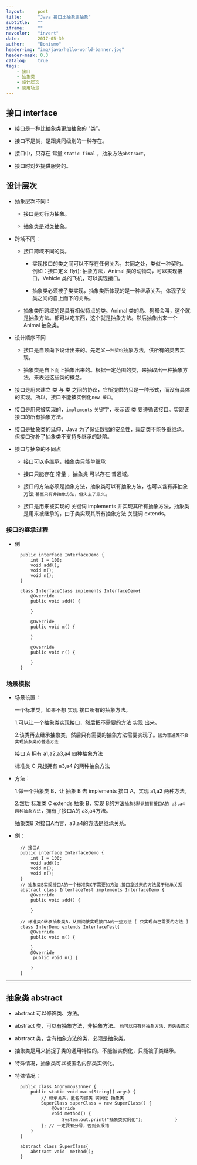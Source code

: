```yaml
---
layout:     post
title:      "Java 接口比抽象更抽象"
subtitle:   ""
iframe:     ""
navcolor:   "invert"
date:       2017-05-30
author:     "Bonismo"
header-img: "img/java/hello-world-banner.jpg"
header-mask: 0.3
catalog:    true
tags:
    - 接口
    - 抽象类
    - 设计层次
    - 使用场景
---
```


## 接口 interface

- 接口是一种比抽象类更加抽象的 "类”。

- 接口不是类，是跟类同级别的一种存在。

- 接口中，只存在 常量 `static final` ，抽象方法`abstract`。

- 接口时对外提供服务的。

## 设计层次

- 抽象层次不同：

    - 接口是对行为抽象。

    - 抽象类是对类抽象。

- 跨域不同：

    - 接口跨域不同的类。

        - 实现接口的类之间可以不存在任何关系，共同之处，类似一种契约。例如：接口定义 fly(); 抽象方法，Animal 类的动物鸟，可以实现接口。Vehicle 类的飞机，可以实现接口。


        - 抽象类必须被子类实现，抽象类所体现的是一种继承关系，体现子父类之间的自上而下的关系。

    - 抽象类所跨域的是具有相似特点的类。Animal 类的鸟、狗都会叫，这个就是抽象方法。都可以吃东西，这个就是抽象方法。然后抽象出来一个 Animal 抽象类。

- 设计顺序不同

    - 接口是自顶向下设计出来的。先定义`一种契约`抽象方法，供所有的类去实现。

    - 抽象类是自下而上抽象出来的。根据一定范围的类，来抽取出一种抽象方法，来表述这些类的概念。

- 接口是用来建立 类 与 类 之间的协议，它所提供的只是一种形式，而没有具体的实现。所以，接口不能被实例化`new 接口`。

- 接口是用来被实现的，`implements` 关键字，表示该 类 要遵循该接口。实现该接口的所有抽象方法。

- 接口是抽象类的延伸，Java 为了保证数据的安全性，规定类不能多重继承。但接口弥补了抽象类不支持多继承的缺陷。

- 接口与抽象的不同点

    - 接口可以多继承，抽象类只能单继承

    - 接口只能存在 常量 ，抽象类 可以存在 普通域。

    - 接口的方法必须是抽象方法，抽象类可以有抽象方法，也可以含有非抽象方法 `甚至只有非抽象方法，但失去了意义`。

    - 接口是用来被实现的 关键词 implements 并实现其所有抽象方法，抽象类是用来被继承的，由子类实现其所有抽象方法 关键词 extends。


### 接口的继承过程

- 例

        public interface InterfaceDemo {
            int I = 100;
            void add();
            void m();
            void n();
        }

        class InterfaceClass implements InterfaceDemo{
            @Override
            public void add() {

            }

            @Override
            public void m() {

            }

            @Override
            public void n() {

            }
        }

### 场景模拟

- 场景设置：

    一个标准类，如果不想 实现 接口所有的抽象方法。

    1.可以让一个抽象类实现接口，然后把不需要的方法 实现 出来。

    2.该类再去继承抽象类，然后只有需要的抽象方法需要实现了。`因为普通类不会实现抽象类的普通方法`

    接口 A 拥有 a1,a2,a3,a4  四种抽象方法

    标准类 C 只想拥有 a3,a4 的两种抽象方法

- 方法：

    1.做一个抽象类 B，让 抽象 B 去 implements 接口 A，实现 a1,a2 两种方法。

    2.然后 标准类 C extends 抽象 B，实现 B的方法`抽象B默认拥有接口A的 a3,a4 两种抽象方法`，拥有了接口A的 a3,a4方法。

    抽象类B 对接口A而言，a3,a4的方法是继承关系。

- 例：

        // 接口A
        public interface InterfaceDemo {
            int I = 100;
            void add();
            void m();
            void n();
        }
        // 抽象类B实现接口A的一个标准类C不需要的方法,接口拿过来的方法属于继承关系
        abstract class InterfaceTest implements InterfaceDemo {
            @Override
            public void add() {

            }

        // 标准类C继承抽象类B，从而间接实现接口A的一些方法 [ 只实现自己需要的方法 ]
        class InterDemo extends InterfaceTest{
            @Override
            public void m() {

            }
            @Override
             public void n() {

            }
        }

-----

## 抽象类 abstract

- abstract 可以修饰类、方法。

- abstract 类，可以有抽象方法，非抽象方法。 `也可以只有非抽象方法，但失去意义`

- abstract 类，含有抽象方法的类，必须是抽象类。

- 抽象类是用来捕捉子类的通用特性的。不能被实例化，只能被子类继承。

- 特殊情况，抽象类可以被匿名内部类实例化。

- 特殊情况：


        public class AnonymousInner {
            public static void main(String[] args) {
                // 继承关系，匿名内部类 实例化 抽象类
                SuperClass superClass = new SuperClass() {
                    @Override
                    void method() {
                        System.out.print("抽象类实例化");            }
                }; // 一定要有分号，否则会报错
            }
        }

        abstract class SuperClass{
            abstract void  method();
        }

